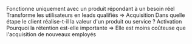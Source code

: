 Fonctionne uniquement avec un produit répondant à un besoin réel
Transforme les utilisateurs en leads qualifiés => Acquisition
Dans quelle étape le client réalise-t-il la valeur d'un produit ou service ? Activation
Pourquoi la rétention est-elle importante => Elle est moins coûteuse que l'acquisition de nouveaux employés
